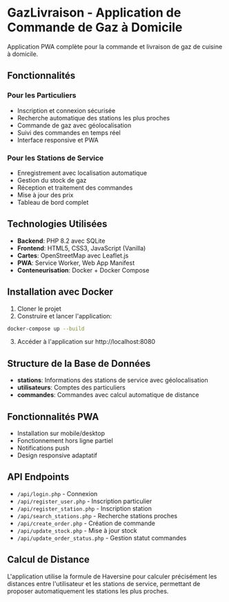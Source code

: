 # GazLivraison - Application de Commande de Gaz à Domicile

Application PWA complète pour la commande et livraison de gaz de cuisine à domicile.

## Fonctionnalités

### Pour les Particuliers
- Inscription et connexion sécurisée
- Recherche automatique des stations les plus proches
- Commande de gaz avec géolocalisation
- Suivi des commandes en temps réel
- Interface responsive et PWA

### Pour les Stations de Service
- Enregistrement avec localisation automatique
- Gestion du stock de gaz
- Réception et traitement des commandes
- Mise à jour des prix
- Tableau de bord complet

## Technologies Utilisées

- **Backend**: PHP 8.2 avec SQLite
- **Frontend**: HTML5, CSS3, JavaScript (Vanilla)
- **Cartes**: OpenStreetMap avec Leaflet.js
- **PWA**: Service Worker, Web App Manifest
- **Conteneurisation**: Docker + Docker Compose

## Installation avec Docker

1. Cloner le projet
2. Construire et lancer l'application:
```bash
docker-compose up --build
```

3. Accéder à l'application sur http://localhost:8080

## Structure de la Base de Données

- **stations**: Informations des stations de service avec géolocalisation
- **utilisateurs**: Comptes des particuliers
- **commandes**: Commandes avec calcul automatique de distance

## Fonctionnalités PWA

- Installation sur mobile/desktop
- Fonctionnement hors ligne partiel
- Notifications push
- Design responsive adaptatif

## API Endpoints

- `/api/login.php` - Connexion
- `/api/register_user.php` - Inscription particulier
- `/api/register_station.php` - Inscription station
- `/api/search_stations.php` - Recherche stations proches
- `/api/create_order.php` - Création de commande
- `/api/update_stock.php` - Mise à jour stock
- `/api/update_order_status.php` - Gestion statut commandes

## Calcul de Distance

L'application utilise la formule de Haversine pour calculer précisément les distances entre l'utilisateur et les stations de service, permettant de proposer automatiquement les stations les plus proches.